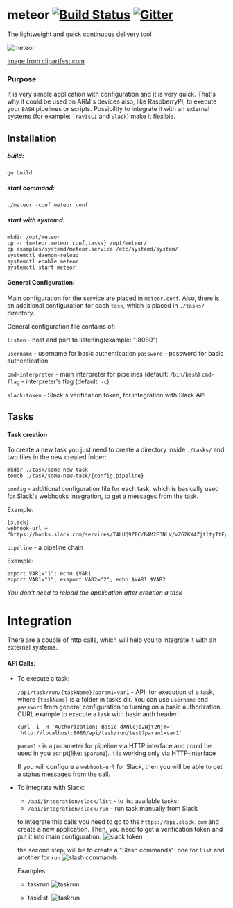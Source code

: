 # meteor [![Build Status](https://travis-ci.org/incu6us/meteor.svg)](https://travis-ci.org/incu6us/meteor) [![Gitter](https://badges.gitter.im/Join%20Chat.svg)](https://gitter.im/meteor-cd/Lobby?utm_source=badge&utm_medium=badge&utm_campaign=pr-badge)

The lightweight and quick continuous delivery tool 

![meteor](https://raw.githubusercontent.com/incu6us/meteor/master/examples/images/meteor.png)

[Image from clipartfest.com](https://img.clipartfest.com/faa6398d9fac10f8ad4a565532e62af4_fireball-20clipart-clipart-comet-clipart-gif_1600-1200.svg)

### Purpose
It is very simple application with configuration and it is very quick. That's why it could be used on ARM's devices also, like RaspberryPI, to execute your `BASH` pipelines or scripts. Possibility to integrate it with an external systems (for example: `TravisCI` and `Slack`) make it flexible. 

## Installation
##### build:
```
go build .
```

##### start command:
```
./meteor -conf meteor.conf
```

##### start with *systemd*:

```
mkdir /opt/meteor
cp -r {meteor,meteor.conf,tasks} /opt/meteor/
cp examples/systemd/meteor.service /etc/systemd/system/
systemctl daemon-reload
systemctl enable meteor
systemctl start meteor
```

#### General Configuration:
Main configuration for the service are placed in `meteor.conf`. Also, there is an additional configuration for each `task`, which is placed in `./tasks/` directory.  

General configuration file contains of:

`listen` - host and port to listening(example: ":8080")

`username` - username for basic authentication
`password` - password for basic authentication

`cmd-interpreter` - main interpreter for pipelines (default: `/bin/bash`)
`cmd-flag` - interpreter's flag (default: `-c`)

`slack-token` - Slack's verification token, for integration with Slack API

## Tasks
#### Task creation
To create a new task you just need to create a directory inside `./tasks/` and two files in the new created folder:
 
 ```
 mkdir ./task/some-new-task
 touch ./task/some-new-task/{config,pipeline}
 ```

`config` - additional configuration file for each task, which is basically used for Slack's webhooks integration, to get a messages from the task. 

Example:
```
[slack]
webhook-url = "https://hooks.slack.com/services/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"
```

`pipeline` - a pipeline chain

Example:
```
export VAR1="1"; echo $VAR1
export VAR1="1"; exaport VAR2="2"; echo $VAR1 $VAR2
```

*You don't need to reload the application after creation a task*

# Integration
There are a couple of http calls, which will help you to integrate it with an external systems.

#### API Calls:
- To execute a task:

    `/api/task/run/{taskName}?param1=var1` - API, for execution of a task, where `{taskName}` is a folder in tasks dir.
    You can use `username` and `password` from general configuration to turning on a basic authorization. 
    CURL example to execute a task with basic auth header:

    ```
    curl -i -H 'Authorization: Basic dXNlcjo2NjY2NjY=' 'http://localhost:8080/api/task/run/test?param1=var1'
    ```
    `param1` - is a parameter for pipeline via HTTP interface and could be used in you script(like: `$param1`). It is working only via HTTP-interface
    
    If you will configure a `webhook-url` for Slack, then you will be able to get a status messages from the call.

- To integrate with Slack:

    - `/api/integration/slack/list` - to list available tasks;
    - `/api/integration/slack/run`  - run task manually from Slack
    
  to integrate this calls you need to go to the `https://api.slack.com` and create a new application. Then, you need to get a verification token and put it into main configuration.
  ![slack token](https://raw.githubusercontent.com/incu6us/meteor/master/examples/images/slack_token.png)

  the second step, will be to create a "Slash commands": one for `list` and another for `run`
  ![slash commands](https://raw.githubusercontent.com/incu6us/meteor/master/examples/images/slash_commands.png)
  
  Examples:
  - taskrun
  ![taskrun](https://raw.githubusercontent.com/incu6us/meteor/master/examples/images/taskrun.png)
  
  - tasklist:
  ![taskrun](https://raw.githubusercontent.com/incu6us/meteor/master/examples/images/tasklist.png)